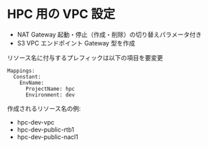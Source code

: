 # HPC 用の VPC 設定

- NAT Gateway 起動・停止（作成・削除）の切り替えパラメータ付き
- S3 VPC エンドポイント Gateway 型を作成

リソース名に付与するプレフィックは以下の項目を要変更

```
Mappings:
  Constant:
    EnvName:
      ProjectName: hpc
      Environment: dev
```

作成されるリソース名の例:

- hpc-dev-vpc
- hpc-dev-public-rtb1
- hpc-dev-public-nacl1